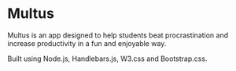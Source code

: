 Multus
====

Multus is an app designed to help students beat procrastination and increase productivity in a fun and enjoyable way.

Built using Node.js, Handlebars.js, W3.css and Bootstrap.css.
